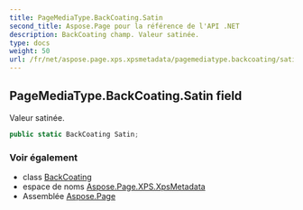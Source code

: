 ```yaml
---
title: PageMediaType.BackCoating.Satin
second_title: Aspose.Page pour la référence de l'API .NET
description: BackCoating champ. Valeur satinée.
type: docs
weight: 50
url: /fr/net/aspose.page.xps.xpsmetadata/pagemediatype.backcoating/satin/
---
```

## PageMediaType.BackCoating.Satin field

Valeur satinée.

```csharp
public static BackCoating Satin;
```

### Voir également

* class [BackCoating](../)
* espace de noms [Aspose.Page.XPS.XpsMetadata](../../pagemediatype.backcoating/)
* Assemblée [Aspose.Page](../../../)


